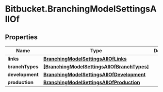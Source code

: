 # Bitbucket.BranchingModelSettingsAllOf

## Properties

Name | Type | Description | Notes
------------ | ------------- | ------------- | -------------
**links** | [**BranchingModelSettingsAllOfLinks**](BranchingModelSettingsAllOfLinks.md) |  | [optional] 
**branchTypes** | [**[BranchingModelSettingsAllOfBranchTypes]**](BranchingModelSettingsAllOfBranchTypes.md) |  | [optional] 
**development** | [**BranchingModelSettingsAllOfDevelopment**](BranchingModelSettingsAllOfDevelopment.md) |  | [optional] 
**production** | [**BranchingModelSettingsAllOfProduction**](BranchingModelSettingsAllOfProduction.md) |  | [optional] 


